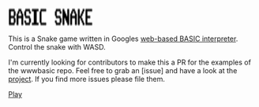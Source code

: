![Basic Snake](https://raw.githubusercontent.com/middle-way-approach/basic-snake/master/snake.png) 

This is a Snake game written in Googles [web-based BASIC interpreter](https://github.com/google/wwwbasic). Control the snake with WASD.

I'm currently looking for contributors to make this a PR for the examples of the wwwbasic repo. Feel free to grab an [issue] and 
have a look at the [project](https://github.com/middle-way-approach/basic-snake/projects/1). If you find more issues please file them.

[Play](https://middle-way-approach.github.io/basic-snake/)